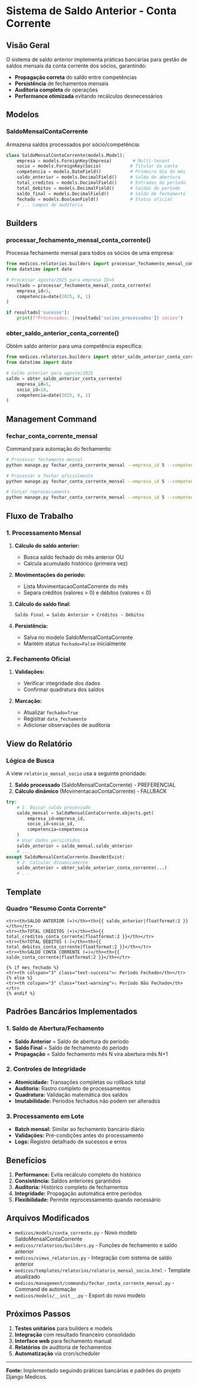# Sistema de Saldo Anterior - Conta Corrente

## Visão Geral

O sistema de saldo anterior implementa práticas bancárias para gestão de saldos mensais da conta corrente dos sócios, garantindo:

- **Propagação correta** do saldo entre competências
- **Persistência** de fechamentos mensais
- **Auditoria completa** de operações
- **Performance otimizada** evitando recálculos desnecessários

## Modelos

### SaldoMensalContaCorrente

Armazena saldos processados por sócio/competência:

```python
class SaldoMensalContaCorrente(models.Model):
    empresa = models.ForeignKey(Empresa)        # Multi-tenant
    socio = models.ForeignKey(Socio)           # Titular da conta
    competencia = models.DateField()           # Primeiro dia do mês
    saldo_anterior = models.DecimalField()     # Saldo de abertura
    total_creditos = models.DecimalField()     # Entradas do período
    total_debitos = models.DecimalField()      # Saídas do período
    saldo_final = models.DecimalField()        # Saldo de fechamento
    fechado = models.BooleanField()            # Status oficial
    # ... campos de auditoria
```

## Builders

### processar_fechamento_mensal_conta_corrente()

Processa fechamento mensal para todos os sócios de uma empresa:

```python
from medicos.relatorios.builders import processar_fechamento_mensal_conta_corrente
from datetime import date

# Processar agosto/2025 para empresa ID=5
resultado = processar_fechamento_mensal_conta_corrente(
    empresa_id=5,
    competencia=date(2025, 8, 1)
)

if resultado['sucesso']:
    print(f"Processados: {resultado['socios_processados']} sócios")
```

### obter_saldo_anterior_conta_corrente()

Obtém saldo anterior para uma competência específica:

```python
from medicos.relatorios.builders import obter_saldo_anterior_conta_corrente
from datetime import date

# Saldo anterior para agosto/2025
saldo = obter_saldo_anterior_conta_corrente(
    empresa_id=5,
    socio_id=10,
    competencia=date(2025, 8, 1)
)
```

## Management Command

### fechar_conta_corrente_mensal

Command para automação do fechamento:

```bash
# Processar fechamento mensal
python manage.py fechar_conta_corrente_mensal --empresa_id 5 --competencia 2025-08

# Processar e fechar oficialmente
python manage.py fechar_conta_corrente_mensal --empresa_id 5 --competencia 2025-08 --fechar

# Forçar reprocessamento
python manage.py fechar_conta_corrente_mensal --empresa_id 5 --competencia 2025-08 --force
```

## Fluxo de Trabalho

### 1. Processamento Mensal

1. **Cálculo do saldo anterior:**
   - Busca saldo fechado do mês anterior OU
   - Calcula acumulado histórico (primeira vez)

2. **Movimentações do período:**
   - Lista MovimentacaoContaCorrente do mês
   - Separa créditos (valores > 0) e débitos (valores < 0)

3. **Cálculo do saldo final:**
   ```
   Saldo Final = Saldo Anterior + Créditos - Débitos
   ```

4. **Persistência:**
   - Salva no modelo SaldoMensalContaCorrente
   - Mantém status `fechado=False` inicialmente

### 2. Fechamento Oficial

1. **Validações:**
   - Verificar integridade dos dados
   - Confirmar quadratura dos saldos

2. **Marcação:**
   - Atualizar `fechado=True`
   - Registrar `data_fechamento`
   - Adicionar observações de auditoria

## View do Relatório

### Lógica de Busca

A view `relatorio_mensal_socio` usa a seguinte prioridade:

1. **Saldo processado** (SaldoMensalContaCorrente) - PREFERENCIAL
2. **Cálculo dinâmico** (MovimentacaoContaCorrente) - FALLBACK

```python
try:
    # 1. Buscar saldo processado
    saldo_mensal = SaldoMensalContaCorrente.objects.get(
        empresa_id=empresa_id,
        socio_id=socio_id,
        competencia=competencia
    )
    # Usar dados persistidos
    saldo_anterior = saldo_mensal.saldo_anterior
    # ...
except SaldoMensalContaCorrente.DoesNotExist:
    # 2. Calcular dinamicamente
    saldo_anterior = obter_saldo_anterior_conta_corrente(...)
    # ...
```

## Template

### Quadro "Resumo Conta Corrente"

```django
<tr><th>SALDO ANTERIOR (=)</th><th>{{ saldo_anterior|floatformat:2 }}</th></tr>
<tr><th>TOTAL CRÉDITOS (+)</th><th>{{ total_creditos_conta_corrente|floatformat:2 }}</th></tr>
<tr><th>TOTAL DÉBITOS (-)</th><th>{{ total_debitos_conta_corrente|floatformat:2 }}</th></tr>
<tr><th>SALDO CONTA CORRENTE (=)</th><th>{{ saldo_conta_corrente|floatformat:2 }}</th></tr>

{% if mes_fechado %}
<tr><th colspan="3" class="text-success">✓ Período Fechado</th></tr>
{% else %}
<tr><th colspan="3" class="text-warning">⚠ Período Não Fechado</th></tr>
{% endif %}
```

## Padrões Bancários Implementados

### 1. Saldo de Abertura/Fechamento

- **Saldo Anterior** = Saldo de abertura do período
- **Saldo Final** = Saldo de fechamento do período
- **Propagação** = Saldo fechamento mês N vira abertura mês N+1

### 2. Controles de Integridade

- **Atomicidade:** Transações completas ou rollback total
- **Auditoria:** Rastro completo de processamentos
- **Quadratura:** Validação matemática dos saldos
- **Imutabilidade:** Períodos fechados não podem ser alterados

### 3. Processamento em Lote

- **Batch mensal:** Similar ao fechamento bancário diário
- **Validações:** Pré-condições antes do processamento
- **Logs:** Registro detalhado de sucessos e erros

## Benefícios

1. **Performance:** Evita recálculo completo do histórico
2. **Consistência:** Saldos anteriores garantidos
3. **Auditoria:** Histórico completo de fechamentos
4. **Integridade:** Propagação automática entre períodos
5. **Flexibilidade:** Permite reprocessamento quando necessário

## Arquivos Modificados

- `medicos/models/conta_corrente.py` - Novo modelo SaldoMensalContaCorrente
- `medicos/relatorios/builders.py` - Funções de fechamento e saldo anterior
- `medicos/views_relatorios.py` - Integração com sistema de saldo anterior
- `medicos/templates/relatorios/relatorio_mensal_socio.html` - Template atualizado
- `medicos/management/commands/fechar_conta_corrente_mensal.py` - Command de automação
- `medicos/models/__init__.py` - Export do novo modelo

## Próximos Passos

1. **Testes unitários** para builders e models
2. **Integração** com resultado financeiro consolidado
3. **Interface web** para fechamento manual
4. **Relatórios** de auditoria de fechamentos
5. **Automatização** via cron/scheduler

---

**Fonte:** Implementado seguindo práticas bancárias e padrões do projeto Django Medicos.
